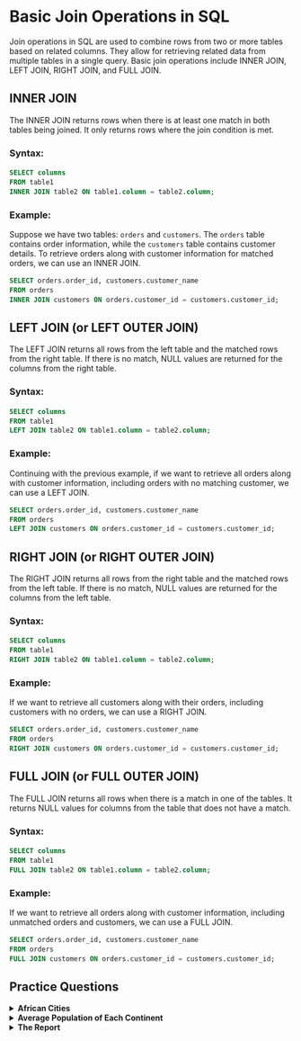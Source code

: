 # Basic Join Operations in SQL

Join operations in SQL are used to combine rows from two or more tables based on related columns. They allow for retrieving related data from multiple tables in a single query. Basic join operations include INNER JOIN, LEFT JOIN, RIGHT JOIN, and FULL JOIN.

## INNER JOIN

The INNER JOIN returns rows when there is at least one match in both tables being joined. It only returns rows where the join condition is met.

### Syntax:
```sql
SELECT columns
FROM table1
INNER JOIN table2 ON table1.column = table2.column;
```

### Example:
Suppose we have two tables: `orders` and `customers`. The `orders` table contains order information, while the `customers` table contains customer details. To retrieve orders along with customer information for matched orders, we can use an INNER JOIN.

```sql
SELECT orders.order_id, customers.customer_name
FROM orders
INNER JOIN customers ON orders.customer_id = customers.customer_id;
```

## LEFT JOIN (or LEFT OUTER JOIN)

The LEFT JOIN returns all rows from the left table and the matched rows from the right table. If there is no match, NULL values are returned for the columns from the right table.

### Syntax:
```sql
SELECT columns
FROM table1
LEFT JOIN table2 ON table1.column = table2.column;
```

### Example:
Continuing with the previous example, if we want to retrieve all orders along with customer information, including orders with no matching customer, we can use a LEFT JOIN.

```sql
SELECT orders.order_id, customers.customer_name
FROM orders
LEFT JOIN customers ON orders.customer_id = customers.customer_id;
```

## RIGHT JOIN (or RIGHT OUTER JOIN)

The RIGHT JOIN returns all rows from the right table and the matched rows from the left table. If there is no match, NULL values are returned for the columns from the left table.

### Syntax:
```sql
SELECT columns
FROM table1
RIGHT JOIN table2 ON table1.column = table2.column;
```

### Example:
If we want to retrieve all customers along with their orders, including customers with no orders, we can use a RIGHT JOIN.

```sql
SELECT orders.order_id, customers.customer_name
FROM orders
RIGHT JOIN customers ON orders.customer_id = customers.customer_id;
```

## FULL JOIN (or FULL OUTER JOIN)

The FULL JOIN returns all rows when there is a match in one of the tables. It returns NULL values for columns from the table that does not have a match.

### Syntax:
```sql
SELECT columns
FROM table1
FULL JOIN table2 ON table1.column = table2.column;
```

### Example:
If we want to retrieve all orders along with customer information, including unmatched orders and customers, we can use a FULL JOIN.

```sql
SELECT orders.order_id, customers.customer_name
FROM orders
FULL JOIN customers ON orders.customer_id = customers.customer_id;
```

##   Practice Questions

<details>
<summary><b>African Cities</b></summary>

+ <details>
    <summary><b>Questions</b></summary>

   Given the **CITY** and **COUNTRY** tables, query the names of all cities where the **CONTINENT** is 'Africa'.

   **Note:** CITY.CountryCode and COUNTRY.Code are matching key columns.

   **Input Format**

   The **CITY** and **COUNTRY** tables are described as follows: 

   <img src="./assets/CityTable.jpg" alt="Table" style="height:100%; width:60%">
   <img src="./assets/CountryTable.jpg" alt="Table" style="height:100%; width:60%">

   </details>
+ <details>
    <summary><b>Code</b></summary>
    
    ```sql
    SELECT CITY.NAME
    FROM CITY
    JOIN COUNTRY ON CITY.COUNTRYCODE = COUNTRY.CODE
    WHERE COUNTRY.CONTINENT = 'Africa';

    ```
   </details>
</details>


<details>
<summary><b>Average Population of Each Continent</b></summary>

+ <details>
    <summary><b>Questions</b></summary>

   Given the **CITY** and **COUNTRY** tables, query the names of all the continents (COUNTRY.Continent) and their respective average city populations (CITY.Population) rounded down to the nearest integer.

   **Note:** CITY.CountryCode and COUNTRY.Code are matching key columns.

   **Input Format**

   The **CITY** and **COUNTRY** tables are described as follows:

   <img src="./assets/CityTable.jpg" alt="Table" style="height:100%; width:60%">
   <img src="./assets/CountryTable.jpg" alt="Table" style="height:100%; width:60%">


   </details>
+ <details>
    <summary><b>Code</b></summary>
    
    ```sql
    SELECT COUNTRY.CONTINENT, FLOOR(AVG(CITY.Population))
    FROM CITY
    JOIN COUNTRY ON CITY.COUNTRYCODE = COUNTRY.CODE
    GROUP BY COUNTRY.CONTINENT

    ```
   </details>
</details>


<details>
<summary><b>The Report</b></summary>

+ <details>
    <summary><b>Questions</b></summary>

   You are given two tables: Students and Grades. Students contains three columns ID, Name and Marks.

   <img src="./assets/grade_format.png" alt="Table" style="height:100%; width:60%">

   Grades contains the following data:

   <img src="./assets/grade_contain.png" alt="Table" style="height:100%; width:60%">

   Ketty gives Eve a task to generate a report containing three columns: Name, Grade and Mark. Ketty doesn't want the NAMES of those students who received a grade lower than 8. The report must be in descending order by grade -- i.e. higher grades are entered first. If there is more than one student with the same grade (8-10) assigned to them, order those particular students by their name alphabetically. Finally, if the grade is lower than 8, use "NULL" as their name and list them by their grades in descending order. If there is more than one student with the same grade (1-7) assigned to them, order those particular students by their marks in ascending order.

    Write a query to help Eve.

   </details>
+ <details>
    <summary><b>Code</b></summary>
    
    ```sql
    SELECT 
    CASE 
        WHEN G.GRADE >=8 THEN S.NAME
        ELSE NULL
    END AS NAME, G.GRADE, S.MARKS
    FROM STUDENTS S
    JOIN GRADES G ON S.MARKS BETWEEN G.MIN_MARK AND G.MAX_MARK
    WHERE G.GRADE IS NOT NULL
    ORDER BY
        G.GRADE DESC,
        NAME ASC,
        S.MARKS ASC;

    ```
   </details>
</details>